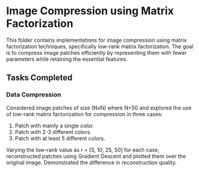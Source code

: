 # Image Compression using Matrix Factorization

This folder contains implementations for image compression using matrix factorization techniques, specifically low-rank matrix factorization. The goal is to compress image patches efficiently by representing them with fewer parameters while retaining the essential features.

## Tasks Completed

### Data Compression
Considered image patches of size (NxN) where N=50 and explored the use of low-rank matrix factorization for compression in three cases:
1. Patch with mainly a single color.
2. Patch with 2-3 different colors.
3. Patch with at least 5 different colors.

Varying the low-rank value as r = [5, 10, 25, 50] for each case, reconstructed patches using Gradient Descent and plotted them over the original image. Demonstrated the difference in reconstruction quality.
